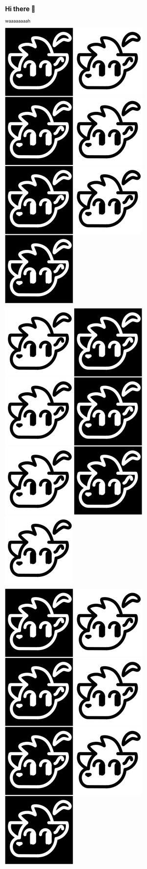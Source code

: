 ## Hi there 👋

waaaaaaaah

![SVG Image](scrunchesvgwhitewithbg.svg) 
![SVG Image](scrunchesvgwithbg.svg) 
![SVG Image](scrunchesvgwhitewithbg.svg) 
![SVG Image](scrunchesvgwithbg.svg) 
![SVG Image](scrunchesvgwhitewithbg.svg) 
![SVG Image](scrunchesvgwithbg.svg) 
![SVG Image](scrunchesvgwhitewithbg.svg) 

![SVG Image](scrunchesvgwithbg.svg) 
![SVG Image](scrunchesvgwhitewithbg.svg) 
![SVG Image](scrunchesvgwithbg.svg) 
![SVG Image](scrunchesvgwhitewithbg.svg) 
![SVG Image](scrunchesvgwithbg.svg) 
![SVG Image](scrunchesvgwhitewithbg.svg) 
![SVG Image](scrunchesvgwithbg.svg) 

![SVG Image](scrunchesvgwhitewithbg.svg) 
![SVG Image](scrunchesvgwithbg.svg) 
![SVG Image](scrunchesvgwhitewithbg.svg) 
![SVG Image](scrunchesvgwithbg.svg) 
![SVG Image](scrunchesvgwhitewithbg.svg) 
![SVG Image](scrunchesvgwithbg.svg) 
![SVG Image](scrunchesvgwhitewithbg.svg) 
<!--
**MrBStones/MrBStones** is a ✨ _special_ ✨ repository because its `README.md` (this file) appears on your GitHub profile.

Here are some ideas to get you started:

- 🔭 I’m currently working on ...
- 🌱 I’m currently learning ...
- 👯 I’m looking to collaborate on ...
- 🤔 I’m looking for help with ...
- 💬 Ask me about ...
- 📫 How to reach me: ...
- 😄 Pronouns: ...
- ⚡ Fun fact: ...
-->
